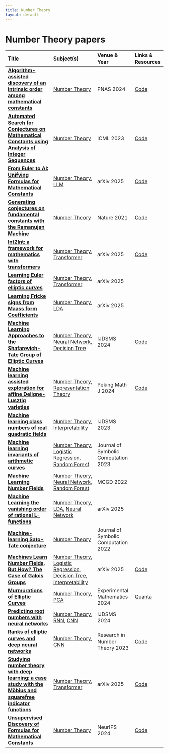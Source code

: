 ```yaml
---
title: Number Theory
layout: default
---
```


# Number Theory papers

| Title | Subject(s) | Venue & Year | Links & Resources |
| :--- | :--- | :--- | :--- |
| **[Algorithm-assisted discovery of an intrinsic order among mathematical constants](https://www.pnas.org/doi/10.1073/pnas.2321440121)** | [Number Theory](number-theory.md) | PNAS 2024 | [Code](https://github.com/RamanujanMachine/) |
| **[Automated Search for Conjectures on Mathematical Constants using Analysis of Integer Sequences](https://proceedings.mlr.press/v202/razon23a.html)** | [Number Theory](number-theory.md) | ICML 2023 | [Code](https://github.com/RamanujanMachine/) |
| **[From Euler to AI: Unifying Formulas for Mathematical Constants](https://arxiv.org/abs/2502.17533)** | [Number Theory](number-theory.md), [LLM](llm.md) | arXiv 2025 | [Code](https://github.com/RamanujanMachine/euler2ai) |
| **[Generating conjectures on fundamental constants with the Ramanujan Machine](https://www.nature.com/articles/s41586-021-03229-4)** | [Number Theory](number-theory.md) | Nature 2021 | [Code](https://github.com/RamanujanMachine/) |
| **[Int2Int: a framework for mathematics with transformers](https://arxiv.org/abs/2502.17513)** | [Number Theory](number-theory.md), [Transformer](transformer.md) | arXiv 2025 | [Code](https://github.com/f-charton/Int2Int) |
| **[Learning Euler factors of elliptic curves](https://arxiv.org/abs/2502.10357)** | [Number Theory](number-theory.md), [Transformer](transformer.md) | arXiv 2025 |  |
| **[Learning Fricke signs from Maass form Coefficients](https://arxiv.org/abs/2501.02105)** | [Number Theory](number-theory.md), [LDA](lda.md) | arXiv 2025 |  |
| **[Machine Learning Approaches to the Shafarevich-Tate Group of Elliptic Curves](https://www.worldscientific.com/doi/abs/10.1142/S2810939225400015)** | [Number Theory](number-theory.md), [Neural Network](neural-network.md), [Decision Tree](decision-tree.md) | IJDSMS 2024 | [Code](https://github.com/barinderbanwait/ml_rnt) |
| **[Machine learning assisted exploration for affine Deligne-Lusztig varieties](https://doi.org/10.1007/s42543-024-00086-8)** | [Number Theory](number-theory.md), [Representation Theory](representation-theory.md) | Peking Math J 2024 | [Code](https://github.com/Jinpf314/ML4ADLV/) |
| **[Machine learning class numbers of real quadratic fields](https://www.worldscientific.com/doi/abs/10.1142/S2810939223500016)** | [Number Theory](number-theory.md), [Interpretability](interpretability.md) | IJDSMS 2023 |  |
| **[Machine learning invariants of arithmetic curves](https://www.sciencedirect.com/science/article/pii/S0747717122000839)** | [Number Theory](number-theory.md), [Logistic Regression](logistic-regression.md), [Random Forest](random-forest.md) | Journal of Symbolic Computation 2023 |  |
| **[Machine Learning Number Fields](https://link.intlpress.com/JDetail/1806620813564551169)** | [Number Theory](number-theory.md), [Neural Network](neural-network.md), [Random Forest](random-forest.md) | MCGD 2022 |  |
| **[Machine Learning the vanishing order of rational L-functions](https://arxiv.org/abs/2502.10360)** | [Number Theory](number-theory.md), [LDA](lda.md), [Neural Network](neural-network.md) | arXiv 2025 |  |
| **[Machine-learning Sato-Tate conjecture](https://www.sciencedirect.com/science/article/pii/S0747717121000729)** | [Number Theory](number-theory.md) | Journal of Symbolic Computation 2022 |  |
| **[Machines Learn Number Fields, But How? The Case of Galois Groups](https://arxiv.org/abs/2508.06670)** | [Number Theory](number-theory.md), [Logistic Regression](logistic-regression.md), [Decision Tree](decision-tree.md), [Interpretability](interpretability.md) | arXiv 2025 | [Code](https://github.com/seewoo5/ML-NF) |
| **[Murmurations of Elliptic Curves](https://www.tandfonline.com/doi/abs/10.1080/10586458.2024.2382361)** | [Number Theory](number-theory.md), [PCA](pca.md) | Experimental Mathematics 2024 | [Quanta](https://www.quantamagazine.org/elliptic-curve-murmurations-found-with-ai-take-flight-20240305/) |
| **[Predicting root numbers with neural networks](https://www.worldscientific.com/doi/abs/10.1142/S2810939224400057)** | [Number Theory](number-theory.md), [RNN](rnn.md), [CNN](cnn.md) | IJDSMS 2024 |  |
| **[Ranks of elliptic curves and deep neural networks](https://link.springer.com/article/10.1007/s40993-023-00462-w)** | [Number Theory](number-theory.md), [CNN](cnn.md) | Research in Number Theory 2023 | [Code](https://github.com/domagojvlah/deepellrank) |
| **[Studying number theory with deep learning: a case study with the Möbius and squarefree indicator functions](https://arxiv.org/abs/2502.10335)** | [Number Theory](number-theory.md), [Transformer](transformer.md) | arXiv 2025 | [Code](https://github.com/davidlowryduda/mobius_case_study) |
| **[Unsupervised Discovery of Formulas for Mathematical Constants](https://proceedings.neurips.cc/paper_files/paper/2024/hash/cd8b5de90ebfd6df2b703d2346370cba-Abstract-Conference.html)** | [Number Theory](number-theory.md) | NeurIPS 2024 | [Code](https://github.com/RamanujanMachine/Blind-Delta-Algorithm) |